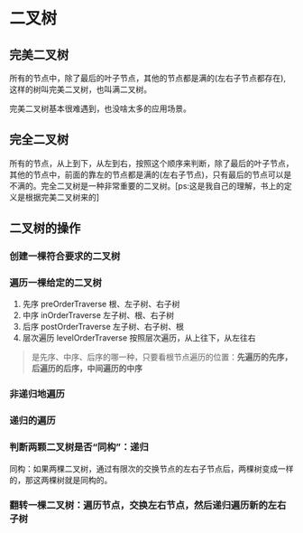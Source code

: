# 二叉树

## 完美二叉树

所有的节点中，除了最后的叶子节点，其他的节点都是满的(左右子节点都存在),这样的树叫完美二叉树，也叫满二叉树。

完美二叉树基本很难遇到，也没啥太多的应用场景。

## 完全二叉树

所有的节点，从上到下，从左到右，按照这个顺序来判断，除了最后的叶子节点，其他的节点中，前面的靠左的节点都是满的(左右子节点)，只有最后的节点可以是不满的。完全二叉树是一种非常重要的二叉树。[ps:这是我自己的理解，书上的定义是根据完美二叉树来的]

## 二叉树的操作

### 创建一棵符合要求的二叉树

### 遍历一棵给定的二叉树

1. 先序 preOrderTraverse 根、左子树、右子树
2. 中序 inOrderTraverse 左子树、根、右子树
3. 后序 postOrderTraverse 左子树、右子树、根
4. 层次遍历 levelOrderTraverse 按照层次遍历，从上往下，从左往右

> 是先序、中序、后序的哪一种，只要看根节点遍历的位置：**先遍历的先序，后遍历的后序，中间遍历的中序**

### 非递归地遍历

### 递归的遍历

### 判断两颗二叉树是否“同构”：**递归**

同构：如果两棵二叉树，通过有限次的交换节点的左右子节点后，两棵树变成一样的，那这两棵树就是同构的。

### 翻转一棵二叉树：遍历节点，交换左右节点，然后递归遍历新的左右子树
